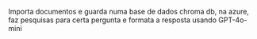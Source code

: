 Importa documentos e guarda numa base de dados chroma db, na azure, faz pesquisas para certa pergunta e formata a resposta usando GPT-4o-mini